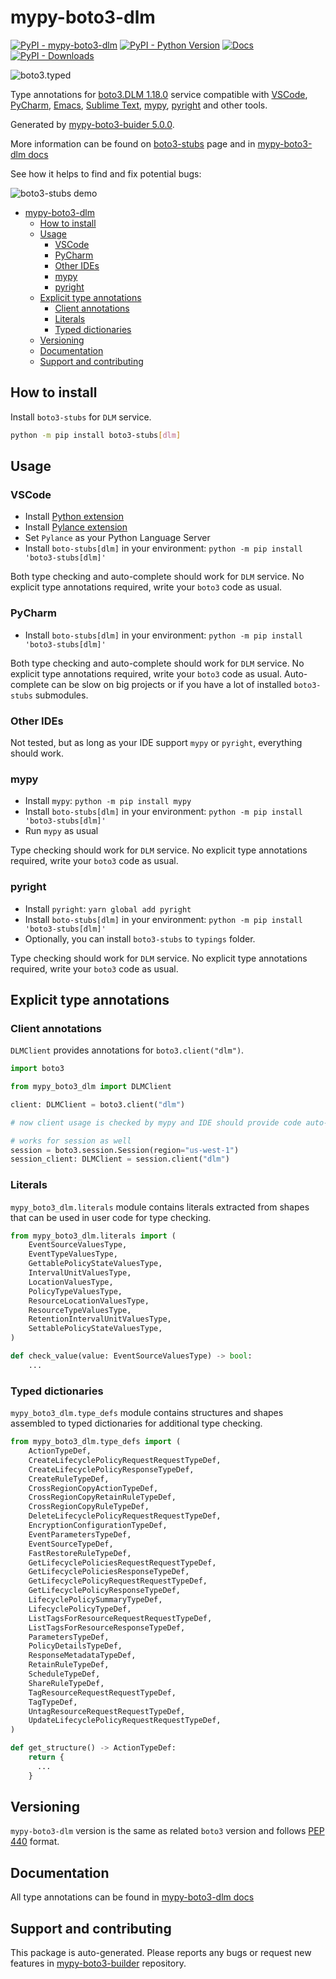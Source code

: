 <a id="mypy-boto3-dlm"></a>

# mypy-boto3-dlm

[![PyPI - mypy-boto3-dlm](https://img.shields.io/pypi/v/mypy-boto3-dlm.svg?color=blue)](https://pypi.org/project/mypy-boto3-dlm)
[![PyPI - Python Version](https://img.shields.io/pypi/pyversions/mypy-boto3-dlm.svg?color=blue)](https://pypi.org/project/mypy-boto3-dlm)
[![Docs](https://img.shields.io/readthedocs/mypy-boto3-builder.svg?color=blue)](https://mypy-boto3-builder.readthedocs.io/)
[![PyPI - Downloads](https://img.shields.io/pypi/dw/mypy-boto3-dlm?color=blue)](https://pypistats.org/packages/mypy-boto3-dlm)

![boto3.typed](https://github.com/vemel/mypy_boto3_builder/raw/master/logo.png)

Type annotations for
[boto3.DLM 1.18.0](https://boto3.amazonaws.com/v1/documentation/api/1.18.0/reference/services/dlm.html#DLM)
service compatible with [VSCode](https://code.visualstudio.com/),
[PyCharm](https://www.jetbrains.com/pycharm/),
[Emacs](https://www.gnu.org/software/emacs/),
[Sublime Text](https://www.sublimetext.com/),
[mypy](https://github.com/python/mypy),
[pyright](https://github.com/microsoft/pyright) and other tools.

Generated by
[mypy-boto3-buider 5.0.0](https://github.com/vemel/mypy_boto3_builder).

More information can be found on
[boto3-stubs](https://pypi.org/project/boto3-stubs/) page and in
[mypy-boto3-dlm docs](https://vemel.github.io/boto3_stubs_docs/mypy_boto3_dlm/)

See how it helps to find and fix potential bugs:

![boto3-stubs demo](https://github.com/vemel/mypy_boto3_builder/raw/master/demo.gif)

- [mypy-boto3-dlm](#mypy-boto3-dlm)
  - [How to install](#how-to-install)
  - [Usage](#usage)
    - [VSCode](#vscode)
    - [PyCharm](#pycharm)
    - [Other IDEs](#other-ides)
    - [mypy](#mypy)
    - [pyright](#pyright)
  - [Explicit type annotations](#explicit-type-annotations)
    - [Client annotations](#client-annotations)
    - [Literals](#literals)
    - [Typed dictionaries](#typed-dictionaries)
  - [Versioning](#versioning)
  - [Documentation](#documentation)
  - [Support and contributing](#support-and-contributing)

<a id="how-to-install"></a>

## How to install

Install `boto3-stubs` for `DLM` service.

```bash
python -m pip install boto3-stubs[dlm]
```

<a id="usage"></a>

## Usage

<a id="vscode"></a>

### VSCode

- Install
  [Python extension](https://marketplace.visualstudio.com/items?itemName=ms-python.python)
- Install
  [Pylance extension](https://marketplace.visualstudio.com/items?itemName=ms-python.vscode-pylance)
- Set `Pylance` as your Python Language Server
- Install `boto-stubs[dlm]` in your environment:
  `python -m pip install 'boto3-stubs[dlm]'`

Both type checking and auto-complete should work for `DLM` service. No explicit
type annotations required, write your `boto3` code as usual.

<a id="pycharm"></a>

### PyCharm

- Install `boto-stubs[dlm]` in your environment:
  `python -m pip install 'boto3-stubs[dlm]'`

Both type checking and auto-complete should work for `DLM` service. No explicit
type annotations required, write your `boto3` code as usual. Auto-complete can
be slow on big projects or if you have a lot of installed `boto3-stubs`
submodules.

<a id="other-ides"></a>

### Other IDEs

Not tested, but as long as your IDE support `mypy` or `pyright`, everything
should work.

<a id="mypy"></a>

### mypy

- Install `mypy`: `python -m pip install mypy`
- Install `boto-stubs[dlm]` in your environment:
  `python -m pip install 'boto3-stubs[dlm]'`
- Run `mypy` as usual

Type checking should work for `DLM` service. No explicit type annotations
required, write your `boto3` code as usual.

<a id="pyright"></a>

### pyright

- Install `pyright`: `yarn global add pyright`
- Install `boto-stubs[dlm]` in your environment:
  `python -m pip install 'boto3-stubs[dlm]'`
- Optionally, you can install `boto3-stubs` to `typings` folder.

Type checking should work for `DLM` service. No explicit type annotations
required, write your `boto3` code as usual.

<a id="explicit-type-annotations"></a>

## Explicit type annotations

<a id="client-annotations"></a>

### Client annotations

`DLMClient` provides annotations for `boto3.client("dlm")`.

```python
import boto3

from mypy_boto3_dlm import DLMClient

client: DLMClient = boto3.client("dlm")

# now client usage is checked by mypy and IDE should provide code auto-complete

# works for session as well
session = boto3.session.Session(region="us-west-1")
session_client: DLMClient = session.client("dlm")
```

<a id="literals"></a>

### Literals

`mypy_boto3_dlm.literals` module contains literals extracted from shapes that
can be used in user code for type checking.

```python
from mypy_boto3_dlm.literals import (
    EventSourceValuesType,
    EventTypeValuesType,
    GettablePolicyStateValuesType,
    IntervalUnitValuesType,
    LocationValuesType,
    PolicyTypeValuesType,
    ResourceLocationValuesType,
    ResourceTypeValuesType,
    RetentionIntervalUnitValuesType,
    SettablePolicyStateValuesType,
)

def check_value(value: EventSourceValuesType) -> bool:
    ...
```

<a id="typed-dictionaries"></a>

### Typed dictionaries

`mypy_boto3_dlm.type_defs` module contains structures and shapes assembled to
typed dictionaries for additional type checking.

```python
from mypy_boto3_dlm.type_defs import (
    ActionTypeDef,
    CreateLifecyclePolicyRequestRequestTypeDef,
    CreateLifecyclePolicyResponseTypeDef,
    CreateRuleTypeDef,
    CrossRegionCopyActionTypeDef,
    CrossRegionCopyRetainRuleTypeDef,
    CrossRegionCopyRuleTypeDef,
    DeleteLifecyclePolicyRequestRequestTypeDef,
    EncryptionConfigurationTypeDef,
    EventParametersTypeDef,
    EventSourceTypeDef,
    FastRestoreRuleTypeDef,
    GetLifecyclePoliciesRequestRequestTypeDef,
    GetLifecyclePoliciesResponseTypeDef,
    GetLifecyclePolicyRequestRequestTypeDef,
    GetLifecyclePolicyResponseTypeDef,
    LifecyclePolicySummaryTypeDef,
    LifecyclePolicyTypeDef,
    ListTagsForResourceRequestRequestTypeDef,
    ListTagsForResourceResponseTypeDef,
    ParametersTypeDef,
    PolicyDetailsTypeDef,
    ResponseMetadataTypeDef,
    RetainRuleTypeDef,
    ScheduleTypeDef,
    ShareRuleTypeDef,
    TagResourceRequestRequestTypeDef,
    TagTypeDef,
    UntagResourceRequestRequestTypeDef,
    UpdateLifecyclePolicyRequestRequestTypeDef,
)

def get_structure() -> ActionTypeDef:
    return {
      ...
    }
```

<a id="versioning"></a>

## Versioning

`mypy-boto3-dlm` version is the same as related `boto3` version and follows
[PEP 440](https://www.python.org/dev/peps/pep-0440/) format.

<a id="documentation"></a>

## Documentation

All type annotations can be found in
[mypy-boto3-dlm docs](https://vemel.github.io/boto3_stubs_docs/mypy_boto3_dlm/)

<a id="support-and-contributing"></a>

## Support and contributing

This package is auto-generated. Please reports any bugs or request new features
in [mypy-boto3-builder](https://github.com/vemel/mypy_boto3_builder/issues/)
repository.
